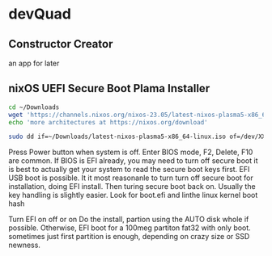 # devQuad

## Constructor Creator 
an app for later

## nixOS UEFI Secure Boot Plama Installer
```sh
cd ~/Downloads
wget 'https://channels.nixos.org/nixos-23.05/latest-nixos-plasma5-x86_64-linux.iso'
echo 'more architectures at https://nixos.org/download'

sudo dd if=~/Downloads/latest-nixos-plasma5-x86_64-linux.iso of=/dev/XXX_USB1_XXX status=progress 
```
Press Power button when system is off.
Enter BIOS mode, F2, Delete, F10 are common. 
If BIOS is EFI already, you may need to turn off secure boot
it is best to actually get your system to read the secure boot keys first. EFI USB boot is possible.
It it most reasonanle to turn turn off secure boot for installation, doing EFI install. Then turing secure boot back on. Usually the key handling is slightly easier. Look for boot.efi and linthe linux kernel boot hash

Turn EFI on off or on
Do the install, partion using the AUTO disk whole if possible. Otherwise, EFI boot for a 100meg partiton fat32 with only boot. sometimes just first partition is enough, depending on crazy size or SSD newness.



